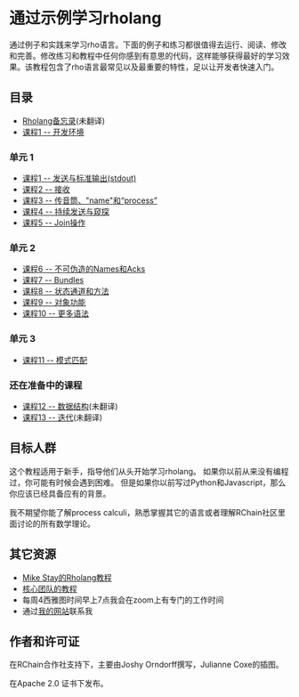 # 通过示例学习rholang

通过例子和实践来学习rho语言。下面的例子和练习都很值得去运行、阅读、修改和完善。修改练习和教程中任何你感到有意思的代码，这样能够获得最好的学习效果。该教程包含了rho语言最常见以及最重要的特性，足以让开发者快速入门。

## 目录
* [Rholang备忘录](cheatSheet/README_CN.md)(未翻译)
* [课程1 -- 开发环境](0-DeveloperEnvironment/README_CN.md)

### 单元 1

* [课程1 -- 发送与标准输出(stdout)](1-SendingAndStandardOut/README_CN.md)
* [课程2 -- 接收](2-Receiving/README_CN.md)
* [课程3 -- 传音筒、"name"和“process”](3-TelephoneNamesAndProcesses/README_CN.md)
* [课程4 -- 持续发送与窥探](4-PersistentSendAndPeek/README_CN.md)
* [课程5 -- Join操作](5-JoinOperator/README_CN.md)

### 单元 2
* [课程6 -- 不可伪造的Names和Acks](6-UnforgeableNamesAndAcks/README_CN.md)
* [课程7 -- Bundles](7-Bundles/README_CN.md)
* [课程8 -- 状态通道和方法](8-StateChannelsAndMethods/README_CN.md)
* [课程9 -- 对象功能](9-ObjectCapabilities/README_CN.md)
* [课程10 -- 更多语法](10-MoreSyntax/README_CN.md)

### 单元 3
* [课程11 -- 模式匹配](11-PatternMatching/README_CN.md)

### 还在准备中的课程
* [课程12 -- 数据结构](12-DataStructures/)(未翻译)
* [课程13 -- 迭代](13-Iteration/)(未翻译)

## 目标人群
这个教程适用于新手，指导他们从头开始学习rholang。
如果你以前从来没有编程过，你可能有时候会遇到困难。
但是如果你以前写过Python和Javascript，那么你应该已经具备应有的背景。

 我不期望你能了解process calculi，熟悉掌握其它的语言或者理解RChain社区里面讨论的所有数学理论。


## 其它资源
* [Mike Stay的Rholang教程](https://developer.rchain.coop/tutorial/)
* [核心团队的教程](https://github.com/rchain/rchain/blob/master/docs/rholang/rholangtut.md)
* 每周4西雅图时间早上7点我会在zoom上有专门的工作时间
* 通过[我的网站](https://joshyorndorff.com/contact)联系我

## 作者和许可证
在RChain合作社支持下，主要由Joshy Orndorff撰写，Julianne Coxe的插图。

在Apache 2.0 证书下发布。
